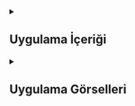 <details>
<summary><h2>Uygulama İçeriği</h2></summary>

  <details>
    <summary><h2>Uygulma Amacı</h2></summary>
    Bu uygulama, kullanıcıların harita üzerinde istedikleri konumları kolayca kaydetmelerine ve bu konumlara ait notlar eklemelerine olanak tanımaktadır. Kullanıcılar, harita üzerinde uzun basarak istedikleri lokasyonu seçebilir, bu lokasyonun adı ve açıklamasını girerek kaydedebilirler. Kaydedilen konumlar, uygulamanın içindeki bir liste (TableView) aracılığıyla görüntülenebilir. Kullanıcı, bir konuma tıkladığında, Apple Haritaları uygulamasını açarak o konuma nasıl gidileceğini öğrenebilir. Uygulama, Core Data ile entegrasyonu sayesinde, kaydedilen konumları kalıcı olarak depolayarak kullanıcıların verilerini güvenli bir şekilde saklar. Bu özellikler, kullanıcıların harita üzerinde hızlı ve etkili bir şekilde gezinmelerine yardımcı olur.
  </details> 

  <details>
    <summary><h2>Konum Yöneticisi</h2></summary>
    Kullanıcının mevcut konumunu alabilmek için CLLocationManager kullanılır. Bu sayede kullanıcı haritada yerini görebilir.
    
    ```
    var locationManager = CLLocationManager()
    
    override func viewDidLoad() {
    super.viewDidLoad()
    locationManager.delegate = self
    locationManager.desiredAccuracy = kCLLocationAccuracyBest
    locationManager.requestWhenInUseAuthorization()
    locationManager.startUpdatingLocation()
    }
    ```
  </details> 

  <details>
    <summary><h2>Kullanıcıdan Konum Seçme</h2></summary>
    Kullanıcı, haritada uzun basarak konum seçebilir. Bu işlem, haritada yeni bir anotasyon eklemeyi sağlar.

    
    ```
    @objc func chooseLocation(gestureRecognizer: UILongPressGestureRecognizer) {
    if gestureRecognizer.state == .began {
        let touchPoint = gestureRecognizer.location(in: self.mapView)
        let touchCoordinate = self.mapView.convert(touchPoint, toCoordinateFrom: self.mapView)
        
        let annotation = MKPointAnnotation()
        annotation.coordinate = touchCoordinate
        annotation.title = nameText.text
        annotation.subtitle = commentText.text
        
        self.mapView.addAnnotation(annotation)
        saveButton.isHidden = false
    }
    }
    ```
  </details> 

  <details>
    <summary><h2>Harita Delegesi</h2></summary>
    Haritanın görünümünü ve anotasyonların etkileşimini yönetmek için MKMapViewDelegate protokolü uygulanır. Bu sayede anotasyonlara tıklanıldığında detayları gösterilir.
    
    ```
    func mapView(_ mapView: MKMapView, viewFor annotation: MKAnnotation) -> MKAnnotationView? {
    // Kullanıcı konumu için özel bir görünüm döndürmüyoruz
    if annotation is MKUserLocation {
        return nil
    }

    let reuseId = "myAnnotation"
    var pinView = mapView.dequeueReusableAnnotationView(withIdentifier: reuseId) as? MKMarkerAnnotationView

    if pinView == nil {
        pinView = MKMarkerAnnotationView(annotation: annotation, reuseIdentifier: reuseId)
        pinView?.canShowCallout = true
    } else {
        pinView?.annotation = annotation
    }
    return pinView
    }


    ```
  </details> 


  <details>
    <summary><h2>Core Data ile Veriyi Kaydetme</h2></summary>
    Kullanıcının eklediği konum bilgileri, Core Data kullanılarak kalıcı hale getirilir. Bu işlem, uygulama kapatıldığında bile verilerin kaybolmamasını sağlar.
    
    ```
    @IBAction func saveButtonTapped(_ sender: Any) {
    let appDelegate = UIApplication.shared.delegate as! AppDelegate
    let context = appDelegate.persistentContainer.viewContext
    
    let newPlace = NSEntityDescription.insertNewObject(forEntityName: "Konum", into: context)
    newPlace.setValue(UUID(), forKey: "id")
    newPlace.setValue(choosenLatitude, forKey: "latitude")
    newPlace.setValue(choosenLongtitude, forKey: "longtitude")
    newPlace.setValue(commentText.text, forKey: "subtitle")
    newPlace.setValue(nameText.text, forKey: "title")
    
    do {
        try context.save()
    } catch {
        print("Kaydetme işleminde hata verdi")
    }
    }



    ```
  </details> 

  



   
</details>

<details>
    <summary><h2>Uygulama Görselleri </h2></summary>
    
    
  <table style="width: 100%;">
    <tr>
      <td colspan="4" style="text-align: center;"><h2>Görsel 1</h2></td>
    </tr>
    <tr>
      <td style="width: 25%;"><img src="https://github.com/user-attachments/assets/3705b73b-1e48-4200-8dd7-bb7832483cc5" style="width: 50%; height: auto;"></td>
    </tr>
    <tr>
      <td colspan="4" style="text-align: center;"><h2>Görsel 2</h2></td>
    </tr>
    <tr>
      <td style="width: 25%;"><img src="https://github.com/user-attachments/assets/7a443a6e-4981-4430-bcc9-d3369e86b133" style="width: 50%; height: auto;"></td>
    </tr>
    <tr>
      <td colspan="4" style="text-align: center;"><h2>Görsel 3</h2></td>
    </tr>
    <tr>
      <td style="width: 25%;"><img src="https://github.com/user-attachments/assets/7a474c52-eb5c-4043-bf36-bbae8c03d565" style="width: 50%; height: auto;"></td>
    </tr>
    <tr>
      <td colspan="4" style="text-align: center;"><h2>Görsel 4</h2></td>
    </tr>
    <tr>
      <td style="width: 25%;"><img src="https://github.com/user-attachments/assets/c911d5db-32ab-4eee-9815-d1140a7be7be" style="width: 50%; height: auto;"></td>
    </tr>
    <tr>
      <td colspan="4" style="text-align: center;"><h2>Görsel 5</h2></td>
    </tr>
    <tr>
      <td style="width: 25%;"><img src="https://github.com/user-attachments/assets/099300c1-39c4-49c8-bcb5-a23b37b16509" style="width: 50%; height: auto;"></td>
    </tr>
    <tr>
      <td colspan="4" style="text-align: center;"><h2>Görsel 6</h2></td>
    </tr>
    <tr>
      <td style="width: 25%;"><img src="https://github.com/user-attachments/assets/225bd0c9-7d89-485c-a94f-6f0246276c6a" style="width: 50%; height: auto;"></td>
    </tr>
  </table>

  
  </details> 
